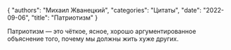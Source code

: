 {
   "authors": "Михаил Жванецкий",
   "categories": "Цитаты",
   "date": "2022-09-06",
   "title": "Патриотизм"
}

Патриотизм — это чёткое, ясное, хорошо аргументированное объяснение того, почему мы должны жить хуже других.
